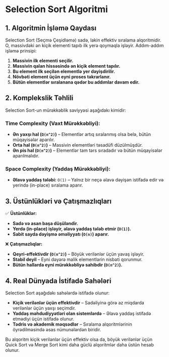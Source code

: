 # **Selection Sort Algoritmi**

## **1. Algoritmin İşləmə Qaydası**
Selection Sort (Seçmə Çeşidləmə) sadə, lakin effektiv sıralama alqoritmidir. O, massivdəki ən kiçik elementi tapıb ilk yerə qoymaqla işləyir. Addım-addım işləmə prinsipi:

1. **Massivin ilk elementi seçilir.**
2. **Massivin qalan hissəsində ən kiçik element tapılır.**
3. **Bu element ilk seçilən elementlə yer dəyişdirilir.**
4. **Növbəti element üçün eyni proses təkrarlanır.**
5. **Bütün elementlər sıralanana qədər bu addımlar davam edir.**

## **2. Komplekslik Təhlili**
Selection Sort-un mürəkkəblik səviyyəsi aşağıdakı kimidir:

### **Time Complexity (Vaxt Mürəkkəbliyi):**
- **Ən yaxşı hal (`Ω(n^2)`)** – Elementlər artıq sıralanmış olsa belə, bütün müqayisələr aparılır.
- **Orta hal (`Θ(n^2)`)** – Massivin elementləri təsadüfi düzülmüşdür.
- **Ən pis hal (`O(n^2)`)** – Elementlər tam tərs sıradadır və bütün müqayisələr aparılmalıdır.

### **Space Complexity (Yaddaş Mürəkkəbliyi):**
- **Əlavə yaddaş tələbi:** `O(1)` – Yalnız bir neçə əlavə dəyişən istifadə edir və yerində (in-place) sıralama aparır.

## **3. Üstünlükləri və Çatışmazlıqları**
✅ **Üstünlüklər:**
- **Sadə və asan başa düşüləndir.**
- **Yerdə (in-place) işləyir, əlavə yaddaş tələb etmir (`O(1)`).**
- **Sabit sayda dəyişmə əməliyyatı (`O(n)`) aparır.**

❌ **Çatışmazlıqlar:**
- **Qeyri-effektivdir (`O(n^2)`)** – Böyük verilənlər üçün yavaş işləyir.
- **Stabil deyil** – Eyni dəyərə malik elementlərin nisbəti qorunmur.
- **Bütün hallarda eyni mürəkkəbliyə sahibdir (`O(n^2)`).**

## **4. Real Dünyada İstifadə Sahələri**
Selection Sort aşağıdakı sahələrdə istifadə olunur:
- **Kiçik verilənlər üçün effektivdir** – Sadəliyinə görə az miqdarda verilənlər üçün yaxşı seçimdir.
- **Yaddaş məhdudiyyətləri olan sistemlərdə** – Əlavə yaddaş istifadə etmədiyi üçün istifadə olunur.
- **Tədris və akademik məqsədlər** – Sıralama alqoritmlərinin öyrədilməsində əsas nümunələrdən biridir.

Bu alqoritm kiçik verilənlər üçün effektiv olsa da, böyük verilənlər üçün Quick Sort və Merge Sort kimi daha güclü alqoritmlər daha üstün hesab olunur.

